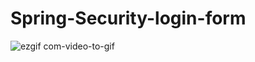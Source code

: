 # Spring-Security-login-form

![ezgif com-video-to-gif](https://user-images.githubusercontent.com/26305085/63642328-9b505e00-c68b-11e9-8625-ebc78ee909e9.gif)
